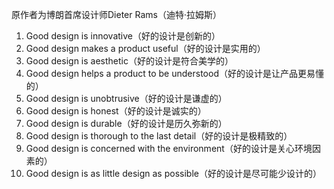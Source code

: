 原作者为博朗首席设计师Dieter Rams（迪特·拉姆斯）

1. Good design is innovative（好的设计是创新的）
2. Good design makes a product useful（好的设计是实用的）
3. Good design is aesthetic（好的设计是符合美学的）
4. Good design helps a product to be understood（好的设计是让产品更易懂的）
5. Good design is unobtrusive（好的设计是谦虚的）
6. Good design is honest（好的设计是诚实的）
7. Good design is durable（好的设计是历久弥新的）
8. Good design is thorough to the last detail（好的设计是极精致的）
9. Good design is concerned with the environment（好的设计是关心环境因素的）
10. Good design is as little design as possible（好的设计是尽可能少设计的）
